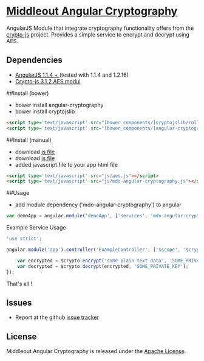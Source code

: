 [Middleout Angular Cryptography](http://ngmodules.org/modules/angular-cryptography)
==================

AngularJS Module that integrate cryptography functionality offers from the [crypto-js](https://code.google.com/p/crypto-js/) project. Provides a simple service to encrypt and decrypt using AES.

Dependencies
------------
- [AngularJS 1.1.4 + ](http://angularjs.org/) (tested with 1.1.4 and 1.2.16)
- [Crypto-js 3.1.2 AES modul](https://github.com/sytelus/CryptoJS/tree/master/rollups/aes.js)

##Install (bower)

* bower install angular-cryptography
* bower install cryptojslib
```html
<script type='text/javascript' src="[bower_components/]cryptojslib/rollups/aes.js"></script>
<script type='text/javascript' src="[bower_components/]angular-cryptography/mdo-angular-cryptography.js"></script>
```

##Install (manual)

* download [js file](https://github.com/sytelus/CryptoJS/tree/master/rollups/aes.js)
* download [js file](https://github.com/middleout/angular-cryptography/blob/master/mdo-angular-cryptography.js)
* added javascript file to your app html file
```html
<script type='text/javascript' src="js/aes.js"></script>
<script type='text/javascript' src="js/mdo-angular-cryptography.js"></script>
```

##Usage

* add module dependency ('mdo-angular-cryptography') to angular
```js
var demoApp = angular.module('demoApp', ['services', 'mdo-angular-cryptography']);
```

Example Service Usage

```js
'use strict';

angular.module('app').controller('ExampleController', ['$scope', '$crypto', function($scope, $crypto) {

	var encrypted = $crypto.encrypt('some plain text data', 'SOME_PRIVATE_KEY');
	var decrypted = $crypto.decrypt(encrypted, 'SOME_PRIVATE_KEY');
});
```

That's all !

Issues
-------------
- Report at the github [issue tracker](https://github.com/middleout/angular-cryptography/issues)

License
--------------

Middleout Angular Cryptography is released under the [Apache License](http://opensource.org/licenses/Apache-2.0).
